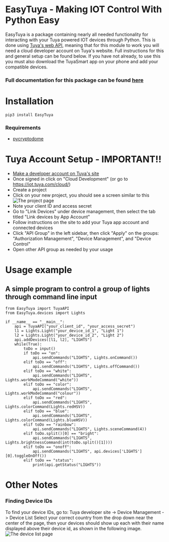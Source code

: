 # EasyTuya - Making IOT Control With Python Easy

EasyTuya is a package containing nearly all needed functionality for interacting with your Tuya powered IOT devices through Python. This is done using [Tuya's web API](https://developer.tuya.com/en/docs/iot/open-api/api-list/api?id=K989ru6gtvspg), meaning that for this module to work you will need a cloud developer account on Tuya's website. Full instructions for this and general setup can be found below. If you have not already, to use this you must also download the TuyaSmart app on your phone and add your compatible devices.

### Full documentation for this package can be found [here](https://aschoe311.github.io/EasyTuya/)

# Installation

    pip3 install EasyTuya
	
### Requirements

 - [pycryptodome](https://pypi.org/project/pycryptodome/)

# Tuya Account Setup - IMPORTANT!!

 - [Make a developer account on Tuya's site](https://iot.tuya.com/)
 -  Once signed in click on "Cloud Development" (or go to https://iot.tuya.com/cloud/)
 - Create a project
 - Click on your new project, you should see a screen similar to this![The project page](https://i.imgur.com/Z7YqYPn.jpg)
 - Note your client ID and access secret
 - Go to "Link Devices" under device management, then select the tab titled "Link devices by App Account"
 - Follow instructions on the site to add your Tuya app account and connected devices
 - Click "API Group" in the left sidebar, then click "Apply" on the groups: "Authorization Management", "Device Management", and "Device Control"
 - Open other API group as needed by your usage
  
# Usage example
## A simple program to control a group of lights through command line input
	from EasyTuya import TuyaAPI
	from EasyTuya.devices import Lights
	
	if __name__ == "__main__":
	    api = TuyaAPI("your_client_id", "your_access_secret")
	    l1 = Lights.Light("your_device_id_1", "Light 1")
	    l2 = Lights.Light("your_device_id_2", "Light 2")
	    api.addDevices([l1, l2], "LIGHTS")
	    while(True):
	        toDo = input()
	        if toDo == "on":
	            api.sendCommands("LIGHTS", Lights.onCommand())
	        elif toDo == "off":
	            api.sendCommands("LIGHTS", Lights.offCommand())
	        elif toDo == "white":
	            api.sendCommands("LIGHTS", Lights.workModeCommand("white"))
	        elif toDo == "color":
	            api.sendCommands("LIGHTS", Lights.workModeCommand("colour"))
	        elif toDo == "red":
	            api.sendCommands("LIGHTS", Lights.colorCommand(Lights.redHSV))
	        elif toDo == "blue":
	            api.sendCommands("LIGHTS", Lights.colorCommand(Lights.blueHSV))
	        elif toDo == "rainbow":
	            api.sendCommands("LIGHTS", Lights.sceneCommand(4))
	        elif toDo.split()[0] == "bright":
	            api.sendCommands("LIGHTS", Lights.brightnessCommand(int(toDo.split()[1])))
	        elif toDo == "onoff":
	            api.sendCommands("LIGHTS", api.devices['LIGHTS'][0].toggleOnOff())
	        elif toDo == "status":
	            print(api.getStatus("LIGHTS"))

               
# Other Notes
### Finding Device IDs
To find your device IDs, go to:
Tuya developer site -> Device Management -> Device List
Select your correct country from the drop down near the center of the page, then your devices should show up each with their name displayed above their device id, as shown in the following image.
![The device list page](https://i.imgur.com/EnUXKqL.png)

